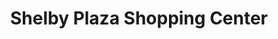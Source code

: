 ---
title: "Shelby Plaza Shopping Center"
url: /shelby/shelby-plaza-shopping-center-west-dixon-boulevard/
shop: Einkaufszentrum
---